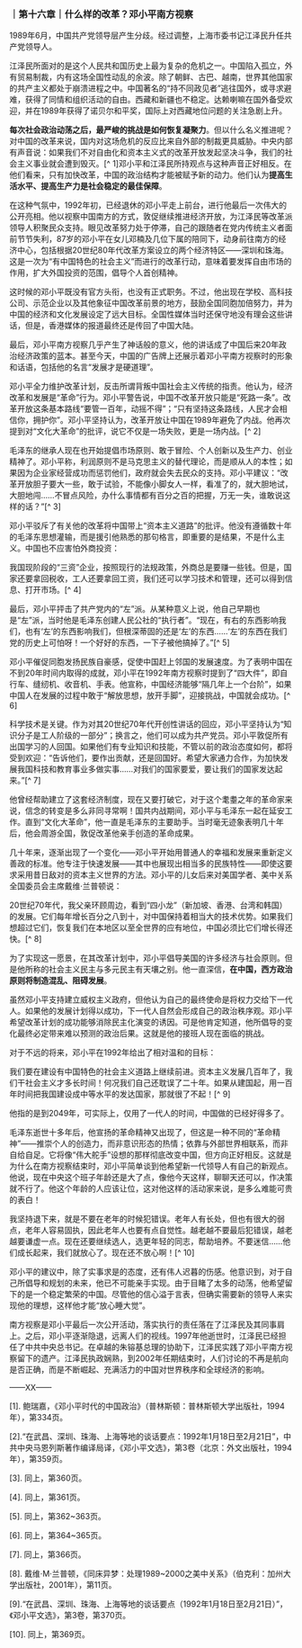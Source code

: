 ### ｜第十六章｜什么样的改革？邓小平南方视察

1989年6月，中国共产党领导层产生分歧。经过调整，上海市委书记江泽民升任共产党领导人。

江泽民所面对的是这个人民共和国历史上最为复杂的危机之一。中国陷入孤立，外有贸易制裁，内有这场全国性动乱的余波。除了朝鲜、古巴、越南，世界其他国家的共产主义都处于崩溃进程之中。中国著名的“持不同政见者”逃往国外，或寻求避难，获得了同情和组织活动的自由。西藏和新疆也不稳定。达赖喇嘛在国外备受欢迎，并在1989年获得了诺贝尔和平奖，国际上对西藏地位问题的关注急剧上升。

**每次社会政治动荡之后，最严峻的挑战是如何恢复凝聚力**。但以什么名义推进呢？对中国的改革来说，国内对这场危机的反应比来自外部的制裁更具威胁。中央内部有声音说：如果我们不对自由化和资本主义式的改革开放发起坚决斗争，我们的社会主义事业就会遭到毁灭。[^ 1]邓小平和江泽民所持观点与这种声音正好相反。在他们看来，只有加快改革，中国的政治结构才能被赋予新的动力。他们认为**提高生活水平、提高生产力是社会稳定的最佳保障**。

在这种气氛中，1992年初，已经退休的邓小平走上前台，进行他最后一次伟大的公开亮相。他以视察中国南方的方式，敦促继续推进经济开放，为江泽民等改革派领导人积聚民众支持。眼见改革努力处于停滞，自己的跟随者在党内传统主义者面前节节失利，87岁的邓小平在女儿邓楠及几位下属的陪同下，动身前往南方的经济中心，包括根据20世纪80年代改革方案设立的两个经济特区——深圳和珠海。这是一次为“有中国特色的社会主义”而进行的改革行动，意味着要发挥自由市场的作用，扩大外国投资的范围，倡导个人首创精神。

这时候的邓小平既没有官方头衔，也没有正式职务。不过，他出现在学校、高科技公司、示范企业以及其他象征中国改革前景的地方，鼓励全国同胞加倍努力，并为中国的经济和文化发展设定了远大目标。全国性媒体当时还保守地没有理会这些讲话，但是，香港媒体的报道最终还是传回了中国大陆。

最后，邓小平南方视察几乎产生了神话般的意义，他的讲话成了中国后来20年政治经济政策的蓝本。甚至今天，中国的广告牌上还展示着邓小平南方视察时的形象和话语，包括他的名言“发展才是硬道理”。

邓小平全力维护改革计划，反击所谓背叛中国社会主义传统的指责。他认为，经济改革和发展是“革命”行为。邓小平警告说，中国不改革开放只能是“死路一条”。改革开放这条基本路线“要管一百年，动摇不得”；“只有坚持这条路线，人民才会相信你，拥护你”。邓小平坚持认为，改革开放让中国在1989年避免了内战。他再次提到对“文化大革命”的批评，说它不仅是一场失败，更是一场内战。[^ 2]

毛泽东的继承人现在也开始提倡市场原则、敢于冒险、个人创新以及生产力、创业精神了。邓小平称，利润原则不是马克思主义的替代理论，而是顺从人的本性；如果因为企业家经营成功而惩罚他们，政府就会失去民众的支持。邓小平建议：“改革开放胆子要大一些，敢于试验，不能像小脚女人一样，看准了的，就大胆地试，大胆地闯……不冒点风险，办什么事情都有百分之百的把握，万无一失，谁敢说这样的话？”[^ 3]

邓小平驳斥了有关他的改革将中国带上“资本主义道路”的批评。他没有遵循数十年的毛泽东思想灌输，而是援引他熟悉的那句格言，即重要的是结果，不是什么主义。中国也不应害怕外商投资：

我国现阶段的“三资”企业，按照现行的法规政策，外商总是要赚一些钱。但是，国家还要拿回税收，工人还要拿回工资，我们还可以学习技术和管理，还可以得到信息、打开市场。[^ 4]

最后，邓小平抨击了共产党内的“左”派。从某种意义上说，他自己早期也是“左”派，当时他是毛泽东创建人民公社的“执行者”。“现在，有右的东西影响我们，也有‘左’的东西影响我们，但根深蒂固的还是‘左’的东西……‘左’的东西在我们党的历史上可怕呀！一个好好的东西，一下子被他搞掉了。”[^ 5]

邓小平催促同胞发扬民族自豪感，促使中国赶上邻国的发展速度。为了表明中国在不到20年时间内取得的成就，邓小平在1992年南方视察时提到了“四大件”，即自行车、缝纫机、收音机、手表。他宣称，中国经济能够“隔几年上一个台阶”，如果中国人在发展的过程中敢于“解放思想，放开手脚”，迎接挑战，中国就会成功。[^ 6]

科学技术是关键。作为对其20世纪70年代开创性讲话的回应，邓小平坚持认为“知识分子是工人阶级的一部分”；换言之，他们可以成为共产党员。邓小平敦促所有出国学习的人回国。如果他们有专业知识和技能，不管以前的政治态度如何，都将受到欢迎：“告诉他们，要作出贡献，还是回国好。希望大家通力合作，为加快发展我国科技和教育事业多做实事……对我们的国家要爱，要让我们的国家发达起来。”[^ 7]

他曾经帮助建立了这套经济制度，现在又要打破它，对于这个耄耋之年的革命家来说，信念的转变是多么非同寻常啊！国共内战期间，邓小平与毛泽东一起在延安工作。直到“文化大革命”，他一直是毛泽东的主要助手。当时毫无迹象表明几十年后，他会周游全国，敦促改革他亲手创造的革命成果。

几十年来，逐渐出现了一个变化——邓小平开始用普通人的幸福和发展来重新定义善政的标准。他专注于快速发展——其中也展现出相当多的民族特性——即使这要求采用昔日敌对的资本主义世界的方法。邓小平的儿女后来对美国学者、美中关系全国委员会主席戴维·兰普顿说：

20世纪70年代，我父亲环顾周边，看到“四小龙”（新加坡、香港、台湾和韩国）的发展。它们每年增长百分之八到十，对中国保持着相当大的技术优势。如果我们想超过它们，恢复我们在本地区以至全世界的应有地位，中国必须比它们增长得还快。[^ 8]

为了实现这一愿景，在其改革计划中，邓小平倡导美国的许多经济与社会原则。但是他所称的社会主义民主与多元民主有天壤之别。他一直深信，**在中国，西方政治原则将制造混乱、阻碍发展**。

虽然邓小平支持建立威权主义政府，但他认为自己的最终使命是将权力交给下一代人。如果他的发展计划得以成功，下一代人自然会形成自己的政治秩序观。邓小平希望改革计划的成功能够消除民主化演变的诱因。可是他肯定知道，他所倡导的变化最终必定带来难以预测的政治后果。这就是他的接班人现在面临的挑战。

对于不远的将来，邓小平在1992年给出了相对温和的目标：

我们要在建设有中国特色的社会主义道路上继续前进。资本主义发展几百年了，我们干社会主义才多长时间！何况我们自己还耽误了二十年。如果从建国起，用一百年时间把我国建设成中等水平的发达国家，那就很了不起！[^ 9]

他指的是到2049年，可实际上，仅用了一代人的时间，中国做的已经好得多了。

毛泽东逝世十多年后，他宣扬的革命精神又出现了，但这是一种不同的“革命精神”——推崇个人的创造力，而非意识形态的热情；依靠与外部世界相联系，而非自给自足。它将像“伟大舵手”设想的那样彻底改变中国，但方向正好相反。这就是为什么在南方视察结束时，邓小平简单谈到他希望新一代领导人有自己的新观点。他说，现在中央这个班子年龄还是大了点，像他今天这样，聊聊天还可以，作决策就不行了。他这个年龄的人应该让位，这对他这样的活动家来说，是多么难能可贵的表白！

我坚持退下来，就是不要在老年的时候犯错误。老年人有长处，但也有很大的弱点，老年人容易固执，因此老年人也要有点自觉性。越老越不要最后犯错误，越老越要谦虚一点。现在还要继续选人，选更年轻的同志，帮助培养。不要迷信……他们成长起来，我们就放心了。现在还不放心啊！[^ 10]

邓小平的建议中，除了实事求是的态度，还有伟人迟暮的伤感。他意识到，对于自己所倡导和规划的未来，他已不可能亲手实现。由于目睹了太多的动荡，他希望留下的是一个稳定繁荣的中国。尽管他的信心溢于言表，但确实需要新的领导人来实现他的理想，这样他才能“放心睡大觉”。

南方视察是邓小平最后一次公开活动，落实执行的责任落在了江泽民及其同事肩上。之后，邓小平逐渐隐退，远离人们的视线。1997年他逝世时，江泽民已经担任了中共中央总书记。在卓越的朱镕基总理的协助下，江泽民实践了邓小平南方视察留下的遗产。江泽民执政娴熟，到2002年任期结束时，人们讨论的不再是航向是否正确，而是不断崛起、充满活力的中国对世界秩序和全球经济的影响。

——XX——

[1]. 鲍瑞嘉，《邓小平时代的中国政治》（普林斯顿：普林斯顿大学出版社，1994年），第334页。

[2].“在武昌、深圳、珠海、上海等地的谈话要点：1992年1月18日至2月21日”，中共中央马恩列斯著作编译局译，《邓小平文选》，第3卷（北京：外文出版社，1994年），第359页。

[3]. 同上，第360页。

[4]. 同上，第361页。

[5]. 同上，第362~363页。

[6]. 同上，第364~365页。

[7]. 同上，第366页。

[8]. 戴维·M·兰普顿，《同床异梦：处理1989~2000之美中关系》（伯克利：加州大学出版社，2001年），第11页。

[9].“在武昌、深圳、珠海、上海等地的谈话要点（1992年1月18日至2月21日）”，《邓小平文选》，第3卷，第370页。

[10]. 同上，第369页。